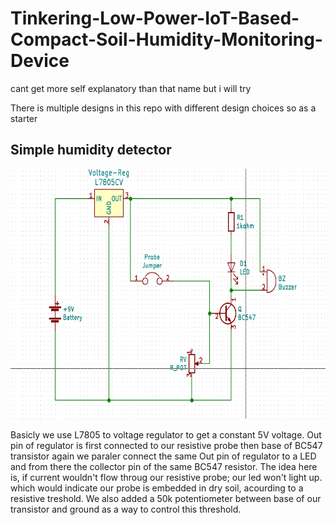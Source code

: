 # Tinkering-Low-Power-IoT-Based-Compact-Soil-Humidity-Monitoring-Device
cant get more self explanatory than that name but i will try

There is multiple designs in this repo with different design choices so as a starter

## Simple humidity detector
<img src="https://github.com/ellenfel/Tinkering-Low-Power-IoT-Based-Compact-Soil-Humidity-Monitoring-Device/blob/master/figures/ssforreport-sch.png"  height="400" width="600">

  Basicly we use L7805 to voltage regulator to get a constant 5V voltage. Out pin of regulator is first connected to our resistive probe then base of BC547 transistor again we paraler connect the same  Out pin of regulator to a LED and from there the collector pin of the same BC547 resistor.
  The idea here is, if current wouldn't flow throug our resistive probe; our led won't light up. which would indicate our probe is embedded in dry soil, acourding to a resistive treshold.
  We also added a 50k potentiometer between base of our transistor and ground as a way to control this threshold.
